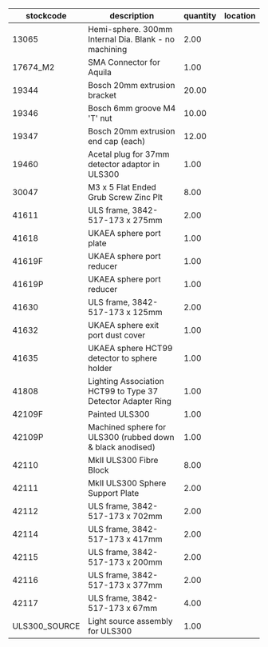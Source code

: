 |stockcode|description|quantity|location|
|---------|-----------|--------|--------|
|13065|Hemi-sphere. 300mm Internal Dia. Blank - no machining|2.00||
|17674_M2|SMA Connector for Aquila|1.00||
|19344|Bosch 20mm extrusion bracket|20.00||
|19346|Bosch 6mm groove M4 'T' nut|10.00||
|19347|Bosch 20mm extrusion end cap (each)|12.00||
|19460|Acetal plug for 37mm detector adaptor in ULS300|1.00||
|30047|M3 x 5 Flat Ended Grub Screw Zinc Plt|8.00||
|41611|ULS frame, 3842-517-173 x 275mm|2.00||
|41618|UKAEA sphere port plate|1.00||
|41619F|UKAEA sphere port reducer|1.00||
|41619P|UKAEA sphere port reducer|1.00||
|41630|ULS frame, 3842-517-173 x 125mm|2.00||
|41632|UKAEA sphere exit port dust cover|1.00||
|41635|UKAEA sphere HCT99 detector to sphere holder|1.00||
|41808|Lighting Association HCT99 to Type 37 Detector Adapter Ring|1.00||
|42109F|Painted ULS300|1.00||
|42109P|Machined sphere for ULS300 (rubbed down & black anodised)|1.00||
|42110|MkII ULS300 Fibre Block|8.00||
|42111|MkII ULS300 Sphere Support Plate|2.00||
|42112|ULS frame, 3842-517-173 x 702mm|2.00||
|42114|ULS frame, 3842-517-173 x 417mm|2.00||
|42115|ULS frame, 3842-517-173 x 200mm|2.00||
|42116|ULS frame, 3842-517-173 x 377mm|2.00||
|42117|ULS frame, 3842-517-173 x 67mm|4.00||
|ULS300_SOURCE|Light source assembly for ULS300|1.00||
